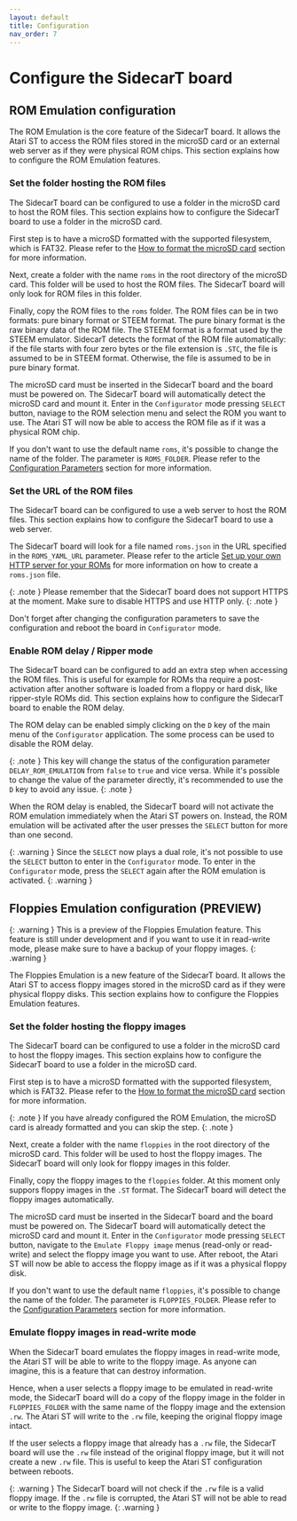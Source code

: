 ```yaml
---
layout: default
title: Configuration
nav_order: 7
---
```


# Configure the SidecarT board

## ROM Emulation configuration

The ROM Emulation is the core feature of the SidecarT board. It allows the Atari ST to access the ROM files stored in the microSD card or an external web server as if they were physical ROM chips. This section explains how to configure the ROM Emulation features.

### Set the folder hosting the ROM files

The SidecarT board can be configured to use a folder in the microSD card to host the ROM files. This section explains how to configure the SidecarT board to use a folder in the microSD card. 

First step is to have a microSD formatted with the supported filesystem, which is FAT32. Please refer to the [How to format the microSD card](/how_to#format-the-microsd-card) section for more information.

Next, create a folder with the name `roms` in the root directory of the microSD card. This folder will be used to host the ROM files. The SidecarT board will only look for ROM files in this folder.

Finally, copy the ROM files to the `roms` folder. The ROM files can be in two formats: pure binary format or STEEM format. The pure binary format is the raw binary data of the ROM file. The STEEM format is a format used by the STEEM emulator. SidecarT detects the format of the ROM file automatically: if the file starts with four zero bytes or the file extension is `.STC`, the file is assumed to be in STEEM format. Otherwise, the file is assumed to be in pure binary format.

The microSD card must be inserted in the SidecarT board and the board must be powered on. The SidecarT board will automatically detect the microSD card and mount it. Enter in the `Configurator` mode pressing `SELECT` button, naviage to the ROM selection menu and select the ROM you want to use. The Atari ST will now be able to access the ROM file as if it was a physical ROM chip.

If you don't want to use the default name `roms`, it's possible to change the name of the folder. The parameter is `ROMS_FOLDER`. Please refer to the [Configuration Parameters](/parameters) section for more information. 

### Set the URL of the ROM files

The SidecarT board can be configured to use a web server to host the ROM files. This section explains how to configure the SidecarT board to use a web server.

The SidecarT board will look for a file named `roms.json` in the URL specified in the `ROMS_YAML_URL` parameter. Please refer to the article [Set up your own HTTP server for your ROMs](/how_to#set-up-your-own-http-server-for-your-roms) for more information on how to create a `roms.json` file. 

{: .note }
Please remember that the SidecarT board does not support HTTPS at the moment. Make sure to disable HTTPS and use HTTP only.
{: .note }

Don't forget after changing the configuration parameters to save the configuration and reboot the board in `Configurator` mode.

### Enable ROM delay / Ripper mode

The SidecarT board can be configured to add an extra step when accessing the ROM files. This is useful for example for ROMs tha require a post-activation after another software is loaded from a floppy or hard disk, like ripper-style ROMs did. This section explains how to configure the SidecarT board to enable the ROM delay.

The ROM delay can be enabled simply clicking on the `D` key of the main menu of the `Configurator` application. The some process can be used to disable the ROM delay.

{: .note }
This key will change the status of the configuration parameter `DELAY_ROM_EMULATION` from `false` to `true` and vice versa. While it's possible to change the value of the parameter directly, it's recommended to use the `D` key to avoid any issue.
{: .note }

When the ROM delay is enabled, the SidecarT board will not activate the ROM emulation immediately when the Atari ST powers on. Instead, the ROM emulation will be activated after the user presses the `SELECT` button for more than one second. 

{: .warning }
Since the `SELECT` now plays a dual role, it's not possible to use the `SELECT` button to enter in the `Configurator` mode. To enter in the `Configurator` mode, press the `SELECT` again after the ROM emulation is activated.
{: .warning }

## Floppies Emulation configuration (PREVIEW)

{: .warning }
This is a preview of the Floppies Emulation feature. This feature is still under development and if you want to use it in read-write mode, please make sure to have a backup of your floppy images.
{: .warning }

The Floppies Emulation is a new feature of the SidecarT board. It allows the Atari ST to access floppy images stored in the microSD card as if they were physical floppy disks. This section explains how to configure the Floppies Emulation features.

### Set the folder hosting the floppy images

The SidecarT board can be configured to use a folder in the microSD card to host the floppy images. This section explains how to configure the SidecarT board to use a folder in the microSD card.

First step is to have a microSD formatted with the supported filesystem, which is FAT32. Please refer to the [How to format the microSD card](/how_to#format-the-microsd-card) section for more information.

{: .note }
If you have already configured the ROM Emulation, the microSD card is already formatted and you can skip the step.
{: .note }

Next, create a folder with the name `floppies` in the root directory of the microSD card. This folder will be used to host the floppy images. The SidecarT board will only look for floppy images in this folder.

Finally, copy the floppy images to the `floppies` folder. At this moment only suppors floppy images in the `.ST` format. The SidecarT board will detect the floppy images automatically.

The microSD card must be inserted in the SidecarT board and the board must be powered on. The SidecarT board will automatically detect the microSD card and mount it. Enter in the `Configurator` mode pressing `SELECT` button, navigate to the `Emulate Floppy image` menus (read-only or read-write) and select the floppy image you want to use. After reboot, the Atari ST will now be able to access the floppy image as if it was a physical floppy disk.

If you don't want to use the default name `floppies`, it's possible to change the name of the folder. The parameter is `FLOPPIES_FOLDER`. Please refer to the [Configuration Parameters](/parameters) section for more information.

### Emulate floppy images in read-write mode

When the SidecarT board emulates the floppy images in read-write mode, the Atari ST will be able to write to the floppy image. As anyone can imagine, this is a feature that can destroy information. 

Hence, when a user selects a floppy image to be emulated in read-write mode, the SidecarT board will do a copy of the floppy image in the folder in `FLOPPIES_FOLDER` with the same name of the floppy image and the extension `.rw`. The Atari ST will write to the `.rw` file, keeping the original floppy image intact.

If the user selects a floppy image that already has a `.rw` file, the SidecarT board will use the `.rw` file instead of the original floppy image, but it will not create a new `.rw` file. This is useful to keep the Atari ST configuration between reboots.

{: .warning }
The SidecarT board will not check if the `.rw` file is a valid floppy image. If the `.rw` file is corrupted, the Atari ST will not be able to read or write to the floppy image.
{: .warning }

